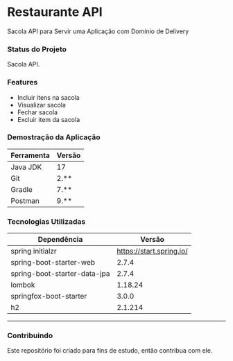 # Restaurante API

Sacola API para Servir uma Aplicação com Domínio de Delivery

### Status do Projeto

Sacola API.

### Features

-  Incluir itens na sacola
-  Visualizar sacola
-  Fechar sacola
-  Excluir item da sacola

### Demostração da Aplicação

| Ferramenta | Versão |
| ---------- | ------ |
| Java JDK   | 17     |
| Git        | 2.**   |
| Gradle     | 7.**   |
| Postman    | 9.**   |

### Tecnologias Utilizadas

| Dependência                  | Versão                   |
| ---------------------------- | ------------------------ |
| spring initialzr             | https://start.spring.io/ |
| spring-boot-starter-web      | 2.7.4                    |
| spring-boot-starter-data-jpa | 2.7.4                    |
| lombok                       | 1.18.24                  |
| springfox-boot-starter       | 3.0.0                    |
| h2                           | 2.1.214                  |

------

### Contribuindo

Este repositório foi criado para fins de estudo, então contribua com ele.
